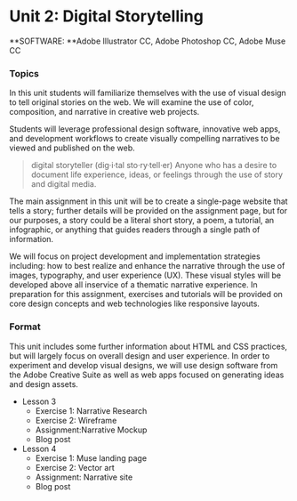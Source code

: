 # Unit 2: Digital Storytelling

**SOFTWARE: **Adobe Illustrator CC, Adobe Photoshop CC, Adobe Muse CC

### Topics

In this unit students will familiarize themselves with the use of visual design to tell original stories on the web. We will examine the use of color, composition, and narrative in creative web projects.

Students will leverage professional design software, innovative web apps, and development workflows to create visually compelling narratives to be viewed and published on the web.

> digital storyteller \(dig·i·tal sto·ry·tell·er\) Anyone who has a desire to document life experience, ideas, or feelings through the use of story and digital media.

The main assignment in this unit will be to create a single-page website that tells a story; further details will be provided on the assignment page, but for our purposes, a story could be a literal short story, a poem, a tutorial, an infographic, or anything that guides readers through a single path of information.

We will focus on project development and implementation strategies including: how to best realize and enhance the narrative through the use of images, typography, and user experience \(UX\). These visual styles will be developed above all inservice of a thematic narrative experience. In preparation for this assignment, exercises and tutorials will be provided on core design concepts and web technologies like responsive layouts.

### Format

This unit includes some further information about HTML and CSS practices, but will largely focus on overall design and user experience. In order to experiment and develop visual designs, we will use design software from the Adobe Creative Suite as well as web apps focused on generating ideas and design assets.

* Lesson 3
  * Exercise 1: Narrative Research
  * Exercise 2: Wireframe
  * Assignment:Narrative Mockup
  * Blog post
* Lesson 4
  * Exercise 1: Muse landing page
  * Exercise 2: Vector art
  * Assignment: Narrative site
  * Blog post



